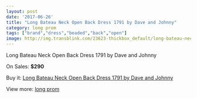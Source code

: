 ```yaml
---
layout: post
date: '2017-06-26'
title: "Long Bateau Neck Open Back Dress 1791 by Dave and Johnny"
category: long prom
tags: ["brand","dress","beaded","back","open"]
image: http://img.transblink.com/23623-thickbox_default/long-bateau-neck-open-back-dress-1791-by-dave-and-johnny.jpg
---
```

Long Bateau Neck Open Back Dress 1791 by Dave and Johnny

On Sales: **$290**
<a href="https://www.transblink.com/en/long-prom/7482-long-bateau-neck-open-back-dress-1791-by-dave-and-johnny.html"><amp-img layout="responsive" width="600" height="600" src="//img.transblink.com/23623-thickbox_default/long-bateau-neck-open-back-dress-1791-by-dave-and-johnny.jpg" alt="Long Bateau Neck Open Back Dress 1791 by Dave and Johnny 0" /></a>
<a href="https://www.transblink.com/en/long-prom/7482-long-bateau-neck-open-back-dress-1791-by-dave-and-johnny.html"><amp-img layout="responsive" width="600" height="600" src="//img.transblink.com/23625-thickbox_default/long-bateau-neck-open-back-dress-1791-by-dave-and-johnny.jpg" alt="Long Bateau Neck Open Back Dress 1791 by Dave and Johnny 1" /></a>
<a href="https://www.transblink.com/en/long-prom/7482-long-bateau-neck-open-back-dress-1791-by-dave-and-johnny.html"><amp-img layout="responsive" width="600" height="600" src="//img.transblink.com/23624-thickbox_default/long-bateau-neck-open-back-dress-1791-by-dave-and-johnny.jpg" alt="Long Bateau Neck Open Back Dress 1791 by Dave and Johnny 2" /></a>

Buy it: [Long Bateau Neck Open Back Dress 1791 by Dave and Johnny](https://www.transblink.com/en/long-prom/7482-long-bateau-neck-open-back-dress-1791-by-dave-and-johnny.html "Long Bateau Neck Open Back Dress 1791 by Dave and Johnny")

View more: [long prom](https://www.transblink.com/en/58-long-prom "long prom")